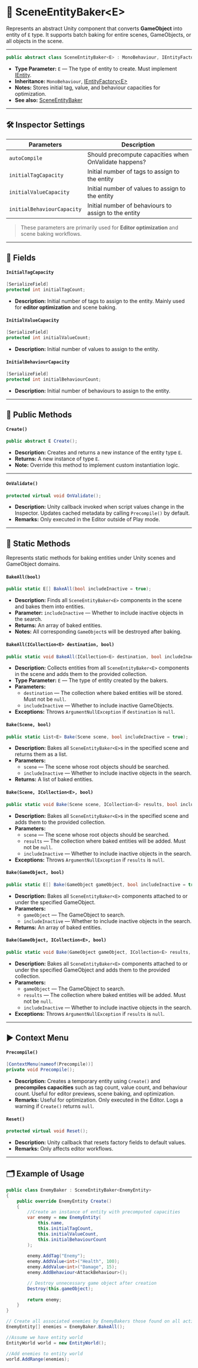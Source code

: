 # 🧩️ SceneEntityBaker\<E>


Represents an abstract Unity component that converts **GameObject** into entity of `E` type.
It supports batch baking for entire scenes, GameObjects, or all objects in the scene.

---

```csharp
public abstract class SceneEntityBaker<E> : MonoBehaviour, IEntityFactory<E> where E : IEntity
```

- **Type Parameter:** `E` — The type of entity to create. Must implement [IEntity](../Entities/IEntity.md).
- **Inheritance:** `MonoBehaviour`, [IEntityFactory\<E>](IEntityFactory%601.md)
- **Notes:** Stores initial tag, value, and behaviour capacities for optimization.
- **See also:** [SceneEntityBaker](SceneEntityBaker.md)

---

## 🛠 Inspector Settings

| Parameters                 | Description                                          | 
|----------------------------|------------------------------------------------------|
| `autoCompile`              | Should precompute capacities when OnValidate happens?       |
| `initialTagCapacity`       | Initial number of tags to assign to the entity       |
| `initialValueCapacity`     | Initial number of values to assign to the entity     |
| `initialBehaviourCapacity` | Initial number of behaviours to assign to the entity |

> These parameters are primarily used for **Editor optimization** and scene baking workflows.

---

## 🧱 Fields

#### `InitialTagCapacity`

```csharp
[SerializeField] 
protected int initialTagCount;
```

- **Description:** Initial number of tags to assign to the entity. Mainly used for **editor optimization** and scene
  baking.

#### `InitialValueCapacity`

```csharp
[SerializeField]
protected int initialValueCount;
```

- **Description:** Initial number of values to assign to the entity.

#### `InitialBehaviourCapacity`

```csharp
[SerializeField] 
protected int initialBehaviourCount;
```

- **Description:** Initial number of behaviours to assign to the entity.

---

## 🏹 Public Methods

#### `Create()`

```csharp
public abstract E Create();
```

- **Description:** Creates and returns a new instance of the entity type `E`.
- **Returns:** A new instance of type `E`.
- **Note:** Override this method to implement custom instantiation logic.

---

#### `OnValidate()`

```csharp
protected virtual void OnValidate();
```

- **Description:** Unity callback invoked when script values change in the Inspector. Updates cached metadata by calling
  `Precompile()` by default.
- **Remarks:** Only executed in the Editor outside of Play mode.

---

## 🏹 Static Methods

Represents static methods for baking entities under Unity scenes and GameObject domains.

#### `BakeAll(bool)`

```csharp
public static E[] BakeAll(bool includeInactive = true);
```

- **Description:** Finds all `SceneEntityBaker<E>` components in the scene and bakes them into entities.
- **Parameter:** `includeInactive` — Whether to include inactive objects in the search.
- **Returns:** An array of baked entities.
- **Notes:** All corresponding `GameObject`s will be destroyed after baking.

#### `BakeAll(ICollection<E> destination, bool)`

```csharp
public static void BakeAll(ICollection<E> destination, bool includeInactive = true);
```

- **Description:** Collects entities from all `SceneEntityBaker<E>` components in the scene and adds them to the provided collection.
- **Type Parameter:** `E` — The type of entity created by the bakers.
- **Parameters:**
  - `destination` — The collection where baked entities will be stored. Must not be `null`.
  - `includeInactive` — Whether to include inactive GameObjects.
- **Exceptions:** Throws `ArgumentNullException` if `destination` is `null`.

#### `Bake(Scene, bool)`

```csharp
public static List<E> Bake(Scene scene, bool includeInactive = true);
```

- **Description:** Bakes all `SceneEntityBaker<E>`s in the specified scene and returns them as a list.
- **Parameters:**
  - `scene` — The scene whose root objects should be searched.
  - `includeInactive` — Whether to include inactive objects in the search.
- **Returns:** A list of baked entities.

#### `Bake(Scene, ICollection<E>, bool)`

```csharp
public static void Bake(Scene scene, ICollection<E> results, bool includeInactive = true);
```

- **Description:** Bakes all `SceneEntityBaker<E>`s in the specified scene and adds them to the provided collection.
- **Parameters:**
  - `scene` — The scene whose root objects should be searched.
  - `results` — The collection where baked entities will be added. Must not be `null`.
  - `includeInactive` — Whether to include inactive objects in the search.
- **Exceptions:** Throws `ArgumentNullException` if `results` is `null`.

#### `Bake(GameObject, bool)`

```csharp
public static E[] Bake(GameObject gameObject, bool includeInactive = true);
```

- **Description:** Bakes all `SceneEntityBaker<E>` components attached to or under the specified GameObject.
- **Parameters:**
  - `gameObject` — The GameObject to search.
  - `includeInactive` — Whether to include inactive objects in the search.
- **Returns:** An array of baked entities.

#### `Bake(GameObject, ICollection<E>, bool)`

```csharp
public static void Bake(GameObject gameObject, ICollection<E> results, bool includeInactive = true);
```

- **Description:** Bakes all `SceneEntityBaker<E>` components attached to or under the specified GameObject and adds them to the provided collection.
- **Parameters:**
  - `gameObject` — The GameObject to search.
  - `results` — The collection where baked entities will be added. Must not be `null`.
  - `includeInactive` — Whether to include inactive objects in the search.
- **Exceptions:** Throws `ArgumentNullException` if `results` is `null`.

---

## ▶️ Context Menu

#### `Precompile()`

```csharp
[ContextMenu(nameof(Precompile))]
private void Precompile();
```

- **Description:** Creates a temporary entity using `Create()` and **precompiles capacities** such as tag count, value
  count, and behaviour count. Useful for editor previews, scene baking, and optimization.
- **Remarks:** Useful for optimization. Only executed in the Editor. Logs a warning if `Create()` returns `null`.

#### `Reset()`

```csharp
protected virtual void Reset();
```

- **Description:** Unity callback that resets factory fields to default values.
- **Remarks:** Only affects editor workflows.

---

## 🗂 Example of Usage

```csharp
public class EnemyBaker : SceneEntityBaker<EnemyEntity>
{
    public override EnemyEntity Create()
    {
        //Create an instance of entity with precomputed capacities
        var enemy = new EnemyEntity(
            this.name,
            this.initialTagCount,
            this.initialValueCount,
            this.initialBehaviourCount
        );
        
        enemy.AddTag("Enemy");
        enemy.AddValue<int>("Health", 100);
        enemy.AddValue<int>("Damage", 15);
        enemy.AddBehaviour<AttackBehaviour>();

        // Destroy unnecessary game object after creation
        Destroy(this.gameObject);
        
        return enemy;
    }
}
```

```csharp
// Create all associated enemies by EnemyBakers those found on all active scenes
EnemyEntity[] enemies = EnemyBaker.BakeAll();

//Assume we have entity world
EntityWorld world = new EntityWorld();

//Add enemies to entity world
world.AddRange(enemies);
```

<!--

# 🧩 SceneEntityBaker<E>

```csharp
public abstract partial class SceneEntityBaker<E> : MonoBehaviour, IEntityFactory<E>
    where E : IEntity
```

- **Description:** 

- **Type Parameter:** `E` — The type of entity to bake, must implement [IEntity](../Entities/IEntity.md).
- **Inheritance:** `MonoBehaviour`, [IEntityFactory<E>](../Factories/IEntityFactory%601.md)

- **Note:** Can be used to spawn or initialize entities in a Unity scene and immediately transfer them to runtime logic.

- **See also:** [ScriptableEntityFactory<E>](../Factories/ScriptableEntityFactory%601.md),
  [IEntityFactory<E>](../Factories/IEntityFactory%601.md)

---

## 🛠 Inspector Settings

| Parameter          | Description                                                           |
|--------------------|-----------------------------------------------------------------------|
| `destroyAfterBake` | Should destroy this GameObject after baking? Default is `true`.       |
| `factory`          | The `ScriptableEntityFactory<E>` that this baker will use / override. |

---

## 🏹 Methods

#### `Bake()`

```csharp
public E Bake();
```

- **Description:** Creates a new entity using the assigned factory, installs it, and optionally destroys the baker's
  GameObject.
- **Returns:** The created entity of type `E`.

#### `Install(E)`

```csharp
protected abstract void Install(E entity);
```

- **Description:** Abstract method to perform custom installation or initialization logic on the baked entity.
- **Parameter:** `entity` — The entity instance being installed.

#### `IEntityFactory<E>.Create()`

```csharp
E IEntityFactory<E>.Create();
```

- **Description:** Interface implementation that simply calls `Bake()`.

---

## 🗂 Example of Usage

```
public class EnemyBaker : SceneEntityBaker<EnemyEntity>
{
protected override void Install(EnemyEntity entity)
{
// Custom initialization for EnemyEntity
entity.Health = 100;
entity.SetPosition(this.transform.position);
}
}

// Usage in scene
EnemyBaker baker = FindObjectOfType<EnemyBaker>();
EnemyEntity enemy = baker.Bake();
```

---

## 📝 Notes

- The baker uses the assigned `ScriptableEntityFactory<E>` to create entities.
- If `_destroyAfterBake` is `true`, the GameObject with the baker will be destroyed immediately after baking.
- Derived classes must implement `Install(E)` to define custom initialization logic for the baked entity.
- Can be used as a **scene-level factory** to pre-instantiate or configure entities in the Unity Editor.

-->